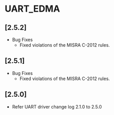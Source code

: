 # UART_EDMA

## [2.5.2]

- Bug Fixes
  - Fixed violations of the MISRA C-2012 rules.

## [2.5.1]

- Bug Fixes
  - Fixed violations of the MISRA C-2012 rules.

## [2.5.0]

- Refer UART driver change log 2.1.0 to 2.5.0
